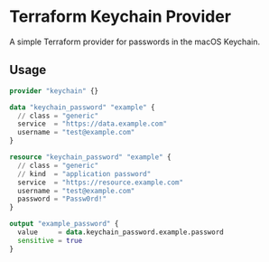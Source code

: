 # Terraform Keychain Provider

A simple Terraform provider for passwords in the macOS Keychain.

## Usage

```terraform
provider "keychain" {}

data "keychain_password" "example" {
  // class = "generic"
  service  = "https://data.example.com"
  username = "test@example.com"
}

resource "keychain_password" "example" {
  // class = "generic"
  // kind  = "application password"
  service  = "https://resource.example.com"
  username = "test@example.com"
  password = "Passw0rd!"
}

output "example_password" {
  value     = data.keychain_password.example.password
  sensitive = true
}
```
